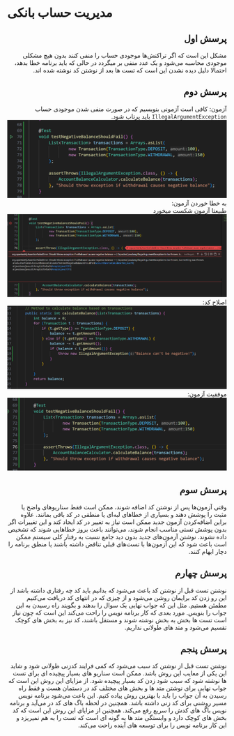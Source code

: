 # مدیریت حساب بانکی

<div dir="rtl">

## پرسش اول
مشکل این است که اگر تراکنش‌ها موجودی حساب را منفی کنند بدون هیچ مشکلی موجودی محاسبه می‌شود
و یک عدد منفی بر میگردد
در حالی که باید برنامه خطا بدهد، احتمالا دلیل دیده نشدن این است که تست ها بعد از نوشتن کد نوشته شده اند.

## پرسش دوم

آزمون:
کافی است آزمونی بنویسیم که در صورت منفی شدن موجودی حساب `IllegalArgumentException` باید پرتاب شود.<br>
![آزمون](temp/test.png)<br>
به خطا خوردن آزمون:<br>
طبیعتا آزمون شکست میخورد<br>
![شکست آزمون](temp/test_failed.png)<br>
اصلاح کد:<br>
![کد جدید](temp/code.png)<br>
موفقیت آزمون:
![موفقیت آزمون](temp/test_pass.png)<br>

## پرسش سوم
وقتی آزمون‌ها پس از نوشتن کد اضافه شوند، ممکن است فقط سناریوهای واضح یا مثبت را پوشش دهند و بسیاری از خطاهای لبه‌ای یا منطقی در کد باقی بمانند.
علاوه براین اضافه‌کردن آزمون جدید ممکن است نیاز به تغییر در کد ایجاد کند و این تغییرات اگر بدون پوشش تستی مناسب انجام شوند، می‌توانند باعث بروز خطاهایی شوند که تشخیص داده نشوند.
نوشتن آزمون‌های جدید بدون دید جامع نسبت به رفتار کلی سیستم ممکن است باعث شود که این آزمون‌ها با تست‌های قبلی تناقض داشته باشند یا منطق برنامه را دچار ابهام کنند.

## پرسش چهارم
نوشتن تست قبل از نوشتن کد باعث می‌شود که بدانیم باید کد چه رفتاری داشته باشد از این رو زدن کد برایمان روشن می‌شود و از چیزی که در انتهای کد دریافت می‌کنیم مطمئن هستیم. مثل این که جواب نهایی یک سوال را بدهند و بگویند راه رسیدن به این جواب را بنویس.
مورد بعدی که کار برنامه نویس را راحت می‌کند این است که چون نیاز است تست ها بخش به بخش نوشته شوند و مستقل باشند، کد نیز به بخش های کوچک تقسیم می‌شود و متد های طولانی نداریم.

## پرسش پنجم
نوشتن تست قبل از نوشتن کد سبب می‌شود که کمی فرایند کدزنی طولانی شود و شاید این یکی از معایب این روش باشد. ممکن است سناریو های بسیار پیچیده ای برای تست ها نوشته شود که سبب شود زدن کد بسیار پیچیده شود. از مزایای این روش این است که جواب نهایی برای نوشتن متد ها و بخش های مختلف کد در دستمان هست و فقط راه رسیدن به آن جواب را باید با بهترین روش پیاده کنیم.
این باعث می‌شود برنامه نویس مسیر روشنی برای کد زنی داشته باشد. همچنین در لحظه باگ های کد در می‌آید و برنامه نویس باگ های کدش را سریع رفع می‌کند. همچنین از مزایای این روش این است که کد بخش های کوچک دارد و وابستگی متد ها به گونه ای است که تست را به هم نمیریزد و این کار برنامه نویس را برای توسعه های آینده راحت می‌کند.